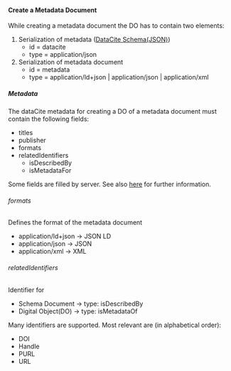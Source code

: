 #### Create a Metadata Document

While creating a metadata document the DO has to contain
two elements:
1. Serialization of metadata ([DataCite Schema(JSON)](../datacite/schema.md))
   - id = datacite
   - type = application/json   
2. Serialization of metadata document
   - id = metadata
   - type = application/ld+json | application/json | application/xml

##### Metadata
The dataCite metadata for creating a DO of a metadata document must contain the following fields:
- titles
- publisher
- formats
- relatedIdentifiers
  - isDescribedBy
  - isMetadataFor

Some fields are filled by server. See also [here](../datacite/datacite.md#metadata-for-creating-a-metadata-document) 
for further information.
 
###### formats
Defines the format of the metadata document
  - application/ld+json -> JSON LD 
  - application/json    -> JSON
  - application/xml     -> XML

###### relatedIdentifiers
Identifier for 
- Schema Document -> type: isDescribedBy
- Digital Object(DO) -> type: isMetadataOf

Many identifiers are supported. Most relevant are (in alphabetical order):
- DOI  
- Handle
- PURL
- URL

